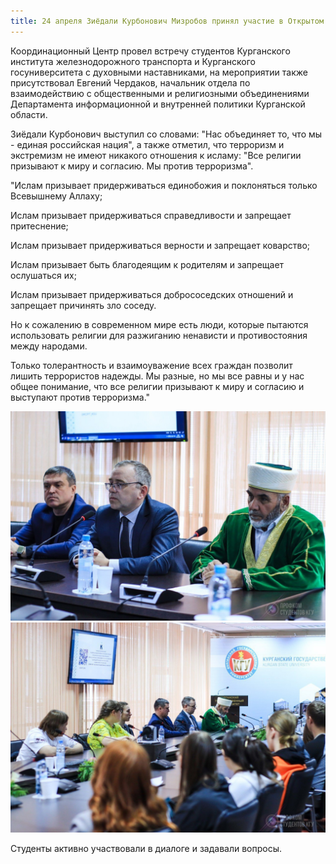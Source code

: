 ```yaml
---
title: 24 апреля Зиёдали Курбонович Мизробов принял участие в Открытом диалоге, тема которого была посвящена вопросам противодействия терроризму и экстремизму со стороны религий.
---
```


Координационный Центр провел встречу студентов Курганского института железнодорожного транспорта и Курганского госуниверситета 
с духовными наставниками, на мероприятии также присутствовал Евгений Чердаков, начальник отдела по взаимодействию с 
общественными и религиозными объединениями Департамента информационной и внутренней политики Курганской области.

Зиёдали Курбонович выступил со словами:
"Нас объединяет то, что мы - единая российская нация", а также отметил, что терроризм и экстремизм не имеют никакого отношения 
к исламу: "Все религии призывают к миру и согласию. Мы против терроризма".

"Ислам призывает придерживаться единобожия и поклоняться только Всевышнему Аллаху;

Ислам призывает придерживаться справедливости и запрещает притеснение;

Ислам призывает придерживаться верности и запрещает коварство;

Ислам призывает быть благодеящим к родителям и запрещает ослушаться их;

Ислам призывает придерживаться добрососедских отношений и запрещает причинять зло соседу.

Но к сожалению в современном мире есть люди, которые пытаются использовать религии для разжиганию ненависти и противостояния 
между народами.

Только толерантность и взаимоуважение всех граждан позволит лишить террористов надежды.
Мы разные, но мы все равны и у нас общее понимание, что все религии призывают к миру и согласию и выступают против терроризма."

![Зиедали](./Собрание.jpg)
![Зиедали](./Собрание1.jpg)

Студенты активно участвовали в диалоге и задавали вопросы.
